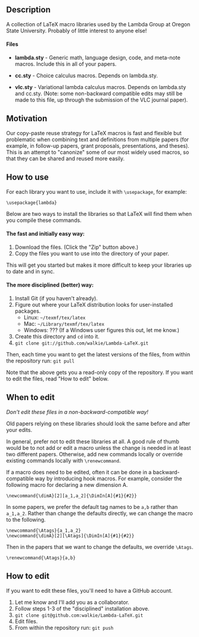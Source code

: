 ## Description ##

A collection of LaTeX macro libraries used by the Lambda Group at Oregon State
University.  Probably of little interest to anyone else!

#### Files ####

+ **lambda.sty** - Generic math, language design, code, and meta-note macros.
  Include this in all of your papers.

+ **cc.sty** - Choice calculus macros. Depends on lambda.sty.

+ **vlc.sty** - Variational lambda calculus macros. Depends on lambda.sty and
  cc.sty. (Note: some non-backward compatible edits may still be made to this
  file, up through the submission of the VLC journal paper).


## Motivation ##

Our copy-paste reuse strategy for LaTeX macros is fast and flexible but
problematic when combining text and definitions from multiple papers (for
example, in follow-up papers, grant proposals, presentations, and theses).
This is an attempt to "canonize" some of our most widely used macros, so that
they can be shared and reused more easily.


## How to use ##

For each library you want to use, include it with `\usepackage`, for example:
    
    \usepackage{lambda}

Below are two ways to install the libraries so that LaTeX will find them when
you compile these commands.

#### The fast and initially easy way: ####

1. Download the files. (Click the "Zip" button above.)
2. Copy the files you want to use into the directory of your paper.

This will get you started but makes it more difficult to keep your libraries
up to date and in sync.

#### The more disciplined (better) way: ####

1. Install Git (if you haven't already).
2. Figure out where your LaTeX distribution looks for user-installed packages.
   * Linux: `~/texmf/tex/latex`
   * Mac: `~/Library/texmf/tex/latex`
   * Windows: ??? (If a Windows user figures this out, let me know.)
3. Create this directory and `cd` into it.
4. `git clone git://github.com/walkie/Lambda-LaTeX.git`

Then, each time you want to get the latest versions of the files, from within
the repository run: `git pull`

Note that the above gets you a read-only copy of the repository.  If you want
to edit the files, read "How to edit" below.


## When to edit ##

*Don't edit these files in a non-backward-compatible way!*

Old papers relying on these libraries should look the same before and after
your edits.

In general, prefer not to edit these libraries at all.  A good rule of thumb
would be to not add or edit a macro unless the change is needed in at least two
different papers.  Otherwise, add new commands locally or override existing
commands locally with `\renewcommand`.

If a macro does need to be edited, often it can be done in a
backward-compatible way by introducing hook macros.  For example, consider the
following macro for declaring a new dimension A.

    \newcommand{\dimA}[2][a_1,a_2]{\DimIn[A]{#1}{#2}}

In some papers, we prefer the default tag names to be `a,b` rather than
`a_1,a_2`.  Rather than change the defaults directly, we can change the macro
to the following.

    \newcommand{\Atags}{a_1,a_2}
    \newcommand{\dimA}[2][\Atags]{\DimIn[A]{#1}{#2}}

Then in the papers that we want to change the defaults, we override `\Atags`.
    
    \renewcommand{\Atags}{a,b}


## How to edit ##

If you want to edit these files, you'll need to have a GitHub account.

1. Let me know and I'll add you as a collaborator.
2. Follow steps 1-3 of the "disciplined" installation above.
3. `git clone git@github.com:walkie/Lambda-LaTeX.git`
4. Edit files.
5. From within the repository run: `git push`
